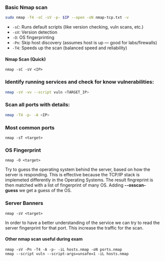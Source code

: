 ### Basic Nmap scan

``` bash
sudo nmap -T4 -sC -sV -p- $IP --open -oN nmap-tcp.txt -v
```
- `-sC`: Runs default scripts (like version checking, vuln scans, etc.)
- `-sV`: Version detection
- `-O`: OS fingerprinting
- `-Pn`: Skip host discovery (assumes host is up — good for labs/firewalls)
- `-T4`: Speeds up the scan (balanced speed and reliability)

#### Nmap Scan (Quick)
```
nmap -sC -sV <IP>
```

### Identify running services and check for know vulnerabilities:
``` bash
nmap -sV -vv --script vuln <TARGET_IP>
```

### Scan all ports with details:
``` bash
nmap -T4 -p- -A <IP>
```

### Most common ports

```shell
nmap -sT <target>
```

### OS Fingerprint

```shell
nmap -O <target>
```

Try to guess the operating system behind the server, based on how the server is responding. This is effective because the TCP/IP stack is implemeted differently in the Operating Systems. The result fingreprint is then matched with a list of fingerprint of many OS. Adding **--osscan-guess** we get a guess of the OS.

### Server Banners

```shell
nmap -sV <target>
```

In order to have a better understanding of the service we can try to read the server fingerprint for that port. This increase the traffic for the scan.

#### Other nmap scan useful during exam

```
nmap -sV -Pn -T4 -A -p- -iL hosts.nmap -oN ports.nmap
nmap --script vuln --script-args=unsafe=1 -iL hosts.nmap
```

